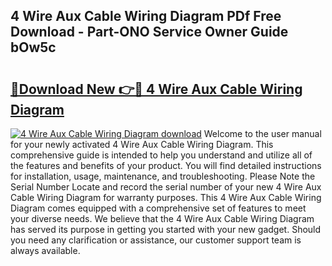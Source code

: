 ## 4 Wire Aux Cable Wiring Diagram PDf Free Download - Part-ONO Service Owner Guide bOw5c

# <h2><a href="http://dftcsl.blite.top/?on=4+Wire+Aux+Cable+Wiring+Diagram">🔗Download New 👉🔴 4 Wire Aux Cable Wiring Diagram</a></h2>

[![4 Wire Aux Cable Wiring Diagram download](https://i.imgur.com/lujVjoI.png)](http://dftcsl.blite.top/?on=4+Wire+Aux+Cable+Wiring+Diagram)
Welcome to the user manual for your newly activated 4 Wire Aux Cable Wiring Diagram. This comprehensive guide is intended to help you understand and utilize all of the features and benefits of your product. You will find detailed instructions for installation, usage, maintenance, and troubleshooting. Please Note the Serial Number Locate and record the serial number of your new 4 Wire Aux Cable Wiring Diagram for warranty purposes. This 4 Wire Aux Cable Wiring Diagram comes equipped with a comprehensive set of features to meet your diverse needs. We believe that the 4 Wire Aux Cable Wiring Diagram has served its purpose in getting you started with your new gadget. Should you need any clarification or assistance, our customer support team is always available.
